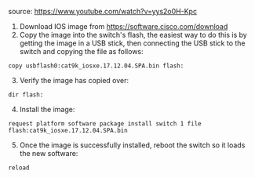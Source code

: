 source: https://www.youtube.com/watch?v=yys2o0H-Kpc
1. Download IOS image from https://software.cisco.com/download
2. Copy the image into the switch's flash, the easiest way to do this is by getting the image in a USB stick, then connecting the USB stick to the switch and copying the file as follows:
```
copy usbflash0:cat9k_iosxe.17.12.04.SPA.bin flash:
```
3. Verify the image has copied over:
```
dir flash:
```
4. Install the image:
```
request platform software package install switch 1 file flash:cat9k_iosxe.17.12.04.SPA.bin
```
5. Once the image is successfully installed, reboot the switch so it loads the new software:
```
reload
```